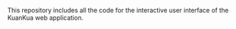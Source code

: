 This repository includes all the code for the interactive user interface of the KuanKua web application.
